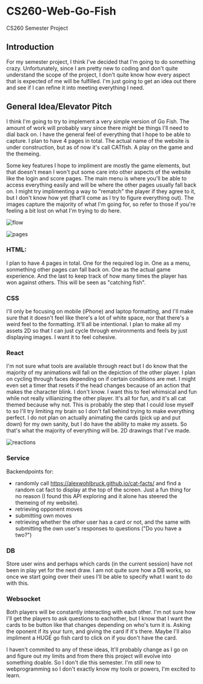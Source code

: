 # CS260-Web-Go-Fish
CS260 Semester Project
## Introduction
For my semester project, I think I've decided that I'm going to do something crazy. Unfortunately, since I am pretty new to coding and don't quite understand the scope of the project, I don't quite know how every aspect that is expected of me will be fulfilled. I'm just going to get an idea out there and see if I can refine it into meeting everything I need. 
## General Idea/Elevator Pitch
I think I'm going to try to implement a very simple version of Go Fish. The amount of work will probably vary since there might be things I'll need to dial back on. I have the general feel of everything that I hope to be able to capture. I plan to have 4 pages in total. The actual name of the website is under construction, but as of now it's call CATfish. A play on the game and the themeing.

Some key features I hope to impliment are mostly the game elements, but that doesn't mean I won't put some care into other aspects of the website like the login and score pages. The main menu is where you'll be able to access everything easily and will be where the other pages usually fall back on. I might try implimenting a way to "rematch" the player if they agree to it, but I don't know how yet (that'll come as I try to figure everything out). The images capture the majority of what I'm going for, so refer to those if you're feeling a bit lost on what I'm trying to do here. 

![flow](https://github.com/user-attachments/assets/e0546241-d84d-4863-ad80-e88830f6f23a)

![pages](https://github.com/user-attachments/assets/21255854-a8dc-45a4-9cbc-1e73e6ce4f02)


### HTML:
I plan to have 4 pages in total. One for the required log in. One as a menu, sonmething other pages can fall back on. One as the actual game experience. And the last to keep track of how many times the player has won against others. This will be seen as "catching fish".

### CSS
I'll only be focusing on mobile (iPhone) and laptop formatting, and I'll make sure that it doesn't feel like there's a lot of white space, nor that there's a weird feel to the formatting. It'll all be intentional. I plan to make all my assets 2D so that I can just cycle through environments and feels by just displaying images. I want it to feel cohesive.

### React
I'm not sure what tools are available through react but I do know that the majority of my animations will fall on the depiction of the other player. I plan on cycling through faces depending on if certain conditions are met. I might even set a timer that resets if the head changes because of an action that makes the character blink. I don't know. I want this to feel whimsical and fun while not really villianizing the other player. It's all for fun, and it's all cat themed because why not. This is probably the step that I could lose myself to so I'll try limiting my brain so I don't fall behind trying to make everything perfect. I do not plan on actually animating the cards (pick up and put down) for my own sanity, but I do have the ability to make my assets. So that's what the majority of everything will be. 2D drawings that I've made.

![reactions](https://github.com/user-attachments/assets/c3a1d1f1-7d74-486b-a2b8-3c8385d05691)

### Service
Backendpoints for:
* randomly call https://alexwohlbruck.github.io/cat-facts/ and find a random cat fact to display at the top of the screen. Just a fun thing for no reason (I found this API exploring and it alone has steered the themeing of my website).
* retrieving opponent moves
* submitting own moves
* retrieving whether the other user has a card or not, and the same with submitting the own user's responses to questions ("Do you have a two?")

### DB 
Store user wins and perhaps which cards (in the current session) have not been in play yet for the next draw. I am not quite sure how a DB works, so once we start going over their uses I'll be able to specify what I want to do with this.

### Websocket 
Both players will be constantly interacting with each other. I'm not sure how I'll get the players to ask questions to eachother, but I know that I want the cards to be button like that changes depending on who's turn it is. Asking the oponent if its your turn, and giving the card if it's there. Maybe I'll also impliment a HUGE go fish card to click on if you don't have the card. 


I haven't commited to any of these ideas, It'll probably change as I go on and figure out my limits and from there this project will evolve into something doable. So I don't die this semester. I'm still new to webprogramming so I don't exactly know my tools or powers, I'm excited to learn.
